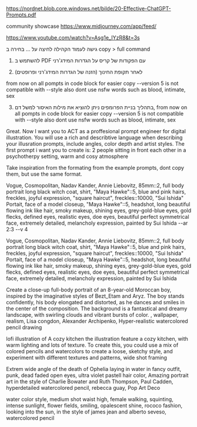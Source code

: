 https://nordnet.blob.core.windows.net/bilde/20-Effective-ChatGPT-Prompts.pdf

community showcase
https://www.midjourney.com/app/feed/

https://www.youtube.com/watch?v=Asg1e_IYzR8&t=3s

גישה לעמוד הקהילה
לחיצה על ...
בחירה ב
copy > full command

1. להשתמש ב
   PDF
   עם הפקודות של קריס על הגדרות המידג'רני

2. לאחר תקופת החינוך
   (הזנה של הגדרות המידג'רני ופרופטים)

from now on all pompts in code block for easier copy
--version 5 is not compatible with --style
also dont use nsfw words such as blood, intimate, sex

3. בתהליך בניית הפרומפים ניתן להוציא את מילות האיסור למשל דם,
   from now on all pompts in code block for easier copy
   --version 5 is not compatible with --style
   also dont use nsfw words such as blood, intimate, sex

Great. Now I want you to ACT as a proffesional prompt engineer for digital illustration. You will use a rich and describtive language when describing your illusration prompts,
include angles, color depth and artist styles. The first prompt i want you to create is:
2 people sitting in front each other in a psychotherpy setting, warm and cosy atmosphere

Take inspiration from the formating from the
example prompts, dont copy them, but use the same format.

Vogue, Cosmopolitan, Nadav Kander, Annie Liebovitz, 85mm::2, full body portrait long black witch coat, shirt, "Maya Hawke"::5, blue and pink hairs, freckles, joyful expression, "square haircut", freckles::10000, "Sui Ishida" Portait, face of a model closeup, "Maya Hawke"::5, headshot, long beautiful flowing ink like hair, smoky makeup, shining eyes, grey-gold-blue eyes, gold flecks, defined eyes, realistic eyes, doe eyes, beautiful perfect symmetrical face, extremely detailed, melancholy expression, painted by Sui Ishida --ar 2:3 --v 4

Vogue, Cosmopolitan, Nadav Kander, Annie Liebovitz, 85mm::2, full body portrait long black witch coat, shirt, "Maya Hawke"::5, blue and pink hairs, freckles, joyful expression, "square haircut", freckles::10000, "Sui Ishida" Portait, face of a model closeup, "Maya Hawke"::5, headshot, long beautiful flowing ink like hair, smoky makeup, shining eyes, grey-gold-blue eyes, gold flecks, defined eyes, realistic eyes, doe eyes, beautiful perfect symmetrical face, extremely detailed, melancholy expression, painted by Sui Ishida

Create a close-up full-body portrait of an 8-year-old Moroccan boy, inspired by the imaginative styles of Bezt_Etam and Aryz. The boy stands confidently, his body elongated and distorted, as he dances and smiles in the center of the composition. The background is a fantastical and dreamy landscape, with swirling clouds and vibrant bursts of color. , wallpaper, realism, Lisa congdon, Alexander Archipenko, Hyper-realistic watercolored pencil drawing

lofi illustration of A cozy kitchen the illustration feature a cozy kitchen, with warm lighting and lots of texture. To create this, you could use a mix of colored pencils and watercolors to create a loose, sketchy style, and experiment with different textures and patterns, wide shot framing

Extrem wide angle of the death of Ophelia laying in water in fancy outfit, punk, dead faded open eyes, ultra violet pastell hair color, Amazing portrait art in the style of Charlie Bowater and Ruth Thompson, Paul Cadden, hyperdetailed watercolored pencil, rebecca guay, Pop Art Deco

water color style, medium shot waist high, female walking, squinting, intense sunlight, flower fields, smiling, opalescent shine, rococo fashion, looking into the sun, in the style of james jean and alberto seveso, watercolored pencil
